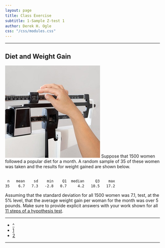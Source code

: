 ```yaml
---
layout: page
title: Class Exercise
subtitle: 1-Sample Z-test 1
author: Derek H. Ogle
css: "/css/modules.css"
---
```


----

## Diet and Weight Gain
<img src="zimgs/taking-weight.jpg" alt="Cancer Cells" class="img-right">
Suppose that 1500 women followed a popular diet for a month.  A random sample of 35 of these women was taken and the results for weight gained are shown below.

<pre><code>
 n   mean    sd    min    Q1  median     Q3    max
35    6.7   7.3   -2.8   0.7     4.2   10.5   17.2 </code></pre>

Assuming that the standard deviation for all 1500 women was 7.1, test, at the 5% level, that the average weight gain per woman for the month was over 5 pounds.  Make sure to provide explicit answers with your work shown for all [11 steps of a hypothesis test](11-steps).

----

<div class="text-center">
<ul class="pagination pagination-lg">
  <li><a href="1SampleZ.html">^</a></li>
  <li class="active"><a href="#">1</a></li>
  <li><a href="1SampleZ_CE2.html">2</a></li>
</ul>
</div>

----
